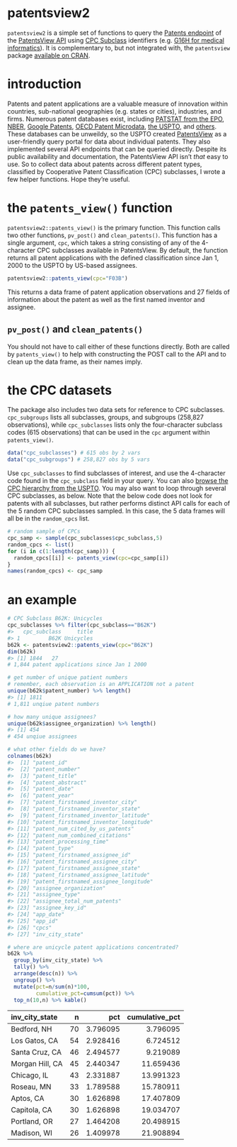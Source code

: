 
# patentsview2

`patentsview2` is a simple set of functions to query the [Patents
endpoint](https://api.patentsview.org/patent.html) of the [PatentsView
API](https://www.patentsview.org/) using [CPC
Subclass](https://en.wikipedia.org/wiki/Cooperative_Patent_Classification)
identifiers (e.g. [G16H for medical
informatics](https://www.uspto.gov/web/patents/classification/cpc/html/cpc-G16H.html#G16H)).
It is complementary to, but not integrated with, the `patentsview`
package [available on
CRAN](https://docs.ropensci.org/patentsview/index.html).

# introduction

Patents and patent applications are a valuable measure of innovation
within countries, sub-national geographies (e.g. states or cities),
industries, and firms. Numerous patent databases exist, including
[PATSTAT from the EPO](https://data.epo.org/expert-services/index.html),
[NBER](https://www.nber.org/research/data/us-patents), [Google
Patents](https://patents.google.com/), [OECD Patent
Microdata](http://www.oecd.org/sti/intellectual-property-statistics-and-analysis.htm),
[the
USPTO](https://www.uspto.gov/patents-application-process/search-patents),
and [others](https://iii.pubpub.org/datasets). These databases can be
unweildy, so the USPTO created
[PatentsView](https://www.patentsview.org/) as a user-friendly query
portal for data about individual patents. They also implemented several
API endpoints that can be queried directly. Despite its public
availability and documentation, the PatentsView API isn’t *that* easy to
use. So to collect data about patents across different patent types,
classified by Cooperative Patent Classification (CPC) subclasses, I
wrote a few helper functions. Hope they’re useful.

# the `patents_view()` function

`patentsview2::patents_view()` is the primary function. This function
calls two other functions, `pv_post()` and `clean_patents()`. This
function has a single argument, `cpc`, which takes a string consisting
of any of the 4-character CPC subclasses available in PatentsView. By
default, the function returns all patent applications with the defined
classification since Jan 1, 2000 to the USPTO by US-based assignees.

``` r
patentsview2::patents_view(cpc="F03B")
```

This returns a data frame of patent application observations and 27
fields of information about the patent as well as the first named
inventor and assignee.

## `pv_post()` and `clean_patents()`

You should not have to call either of these functions directly. Both are
called by `patents_view()` to help with constructing the POST call to
the API and to clean up the data frame, as their names imply.

# the CPC datasets

The package also includes two data sets for reference to CPC subclasses.
`cpc_subgroups` lists all subclasses, groups, and subgroups (258,827
observations), while `cpc_subclasses` lists only the four-character
subclass codes (615 observations) that can be used in the `cpc` argument
within `patents_view()`.

``` r
data("cpc_subclasses") # 615 obs by 2 vars
data("cpc_subgroups") # 258,827 obs by 5 vars
```

Use `cpc_subclasses` to find subclasses of interest, and use the
4-character code found in the `cpc_subclass` field in your query. You
can also [browse the CPC hierarchy from the
USPTO](https://www.uspto.gov/web/patents/classification/cpc/html/cpc.html).
You may also want to loop through several CPC subclasses, as below. Note
that the below code does not look for patents with all subclasses, but
rather performs distinct API calls for each of the 5 random CPC
subclasses sampled. In this case, the 5 data frames will all be in the
`random_cpcs` list.

``` r
# random sample of CPCs
cpc_samp <- sample(cpc_subclasses$cpc_subclass,5)
random_cpcs <- list()
for (i in c(1:length(cpc_samp))) {
  random_cpcs[[i]] <- patents_view(cpc=cpc_samp[i])
}
names(random_cpcs) <- cpc_samp
```

# an example

``` r
# CPC Subclass B62K: Unicycles
cpc_subclasses %>% filter(cpc_subclass=="B62K")
#>   cpc_subclass     title
#> 1         B62K Unicycles
b62k <- patentsview2::patents_view(cpc="B62K")
dim(b62k) 
#> [1] 1844   27
# 1,844 patent applications since Jan 1 2000

# get number of unique patient numbers
# remember, each observation is an APPLICATION not a patent
unique(b62k$patent_number) %>% length() 
#> [1] 1811
# 1,811 unqiue patent numbers

# how many unique assignees?
unique(b62k$assignee_organization) %>% length() 
#> [1] 454
# 454 unqiue assignees

# what other fields do we have?
colnames(b62k)
#>  [1] "patent_id"                           
#>  [2] "patent_number"                       
#>  [3] "patent_title"                        
#>  [4] "patent_abstract"                     
#>  [5] "patent_date"                         
#>  [6] "patent_year"                         
#>  [7] "patent_firstnamed_inventor_city"     
#>  [8] "patent_firstnamed_inventor_state"    
#>  [9] "patent_firstnamed_inventor_latitude" 
#> [10] "patent_firstnamed_inventor_longitude"
#> [11] "patent_num_cited_by_us_patents"      
#> [12] "patent_num_combined_citations"       
#> [13] "patent_processing_time"              
#> [14] "patent_type"                         
#> [15] "patent_firstnamed_assignee_id"       
#> [16] "patent_firstnamed_assignee_city"     
#> [17] "patent_firstnamed_assignee_state"    
#> [18] "patent_firstnamed_assignee_latitude" 
#> [19] "patent_firstnamed_assignee_longitude"
#> [20] "assignee_organization"               
#> [21] "assignee_type"                       
#> [22] "assignee_total_num_patents"          
#> [23] "assignee_key_id"                     
#> [24] "app_date"                            
#> [25] "app_id"                              
#> [26] "cpcs"                                
#> [27] "inv_city_state"

# where are unicycle patent applications concentrated?
b62k %>% 
  group_by(inv_city_state) %>% 
  tally() %>% 
  arrange(desc(n)) %>% 
  ungroup() %>%
  mutate(pct=n/sum(n)*100,
         cumulative_pct=cumsum(pct)) %>%
  top_n(10,n) %>% kable()
```

| inv\_city\_state |  n |      pct | cumulative\_pct |
| :--------------- | -: | -------: | --------------: |
| Bedford, NH      | 70 | 3.796095 |        3.796095 |
| Los Gatos, CA    | 54 | 2.928416 |        6.724512 |
| Santa Cruz, CA   | 46 | 2.494577 |        9.219089 |
| Morgan Hill, CA  | 45 | 2.440347 |       11.659436 |
| Chicago, IL      | 43 | 2.331887 |       13.991323 |
| Roseau, MN       | 33 | 1.789588 |       15.780911 |
| Aptos, CA        | 30 | 1.626898 |       17.407809 |
| Capitola, CA     | 30 | 1.626898 |       19.034707 |
| Portland, OR     | 27 | 1.464208 |       20.498915 |
| Madison, WI      | 26 | 1.409978 |       21.908894 |
